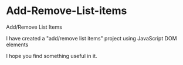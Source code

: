 # Add-Remove-List-items
Add/Remove List Items

I have created a "add/remove list items" project using JavaScript DOM elements

I hope you find something useful in it.
